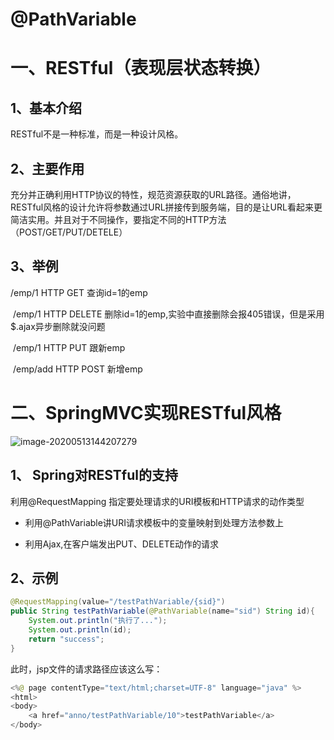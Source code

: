 # @PathVariable

# 一、RESTful（表现层状态转换）

## 1、基本介绍

RESTful不是一种标准，而是一种设计风格。

## 2、主要作用

充分并正确利用HTTP协议的特性，规范资源获取的URL路径。通俗地讲，RESTful风格的设计允许将参数通过URL拼接传到服务端，目的是让URL看起来更简洁实用。并且对于不同操作，要指定不同的HTTP方法（POST/GET/PUT/DETELE）

## 3、举例

 /emp/1  HTTP GET    查询id=1的emp

​    /emp/1  HTTP DELETE   删除id=1的emp,实验中直接删除会报405错误，但是采用$.ajax异步删除就没问题

​    /emp/1  HTTP PUT   跟新emp

​    /emp/add  HTTP POST   新增emp



# 二、SpringMVC实现RESTful风格

![image-20200513144207279](https://gitee.com/BlacksJack/picture-bed/raw/master/img/20200910170650.png)

## 1、 Spring对RESTful的支持

利用@RequestMapping 指定要处理请求的URI模板和HTTP请求的动作类型

- 利用@PathVariable讲URI请求模板中的变量映射到处理方法参数上

- 利用Ajax,在客户端发出PUT、DELETE动作的请求



## 2、示例

```java
@RequestMapping(value="/testPathVariable/{sid}")
public String testPathVariable(@PathVariable(name="sid") String id){
    System.out.println("执行了...");
    System.out.println(id);
    return "success";
}
```

此时，jsp文件的请求路径应该这么写：

```java
<%@ page contentType="text/html;charset=UTF-8" language="java" %>
<html>
<body>
    <a href="anno/testPathVariable/10">testPathVariable</a>
</body>
```

